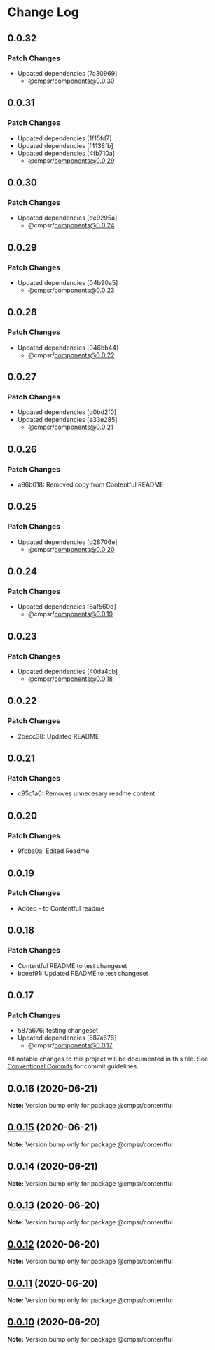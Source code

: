 # Change Log

## 0.0.32

### Patch Changes

- Updated dependencies [7a30969]
  - @cmpsr/components@0.0.30

## 0.0.31

### Patch Changes

- Updated dependencies [1f15fd7]
- Updated dependencies [f4138fb]
- Updated dependencies [4fb710a]
  - @cmpsr/components@0.0.29

## 0.0.30

### Patch Changes

- Updated dependencies [de9295a]
  - @cmpsr/components@0.0.24

## 0.0.29

### Patch Changes

- Updated dependencies [04b90a5]
  - @cmpsr/components@0.0.23

## 0.0.28

### Patch Changes

- Updated dependencies [946bb44]
  - @cmpsr/components@0.0.22

## 0.0.27

### Patch Changes

- Updated dependencies [d0bd2f0]
- Updated dependencies [e33e285]
  - @cmpsr/components@0.0.21

## 0.0.26

### Patch Changes

- a96b018: Removed copy from Contentful README

## 0.0.25

### Patch Changes

- Updated dependencies [d28706e]
  - @cmpsr/components@0.0.20

## 0.0.24

### Patch Changes

- Updated dependencies [8af560d]
  - @cmpsr/components@0.0.19

## 0.0.23

### Patch Changes

- Updated dependencies [40da4cb]
  - @cmpsr/components@0.0.18

## 0.0.22

### Patch Changes

- 2becc38: Updated README

## 0.0.21

### Patch Changes

- c95c1a0: Removes unnecesary readme content

## 0.0.20

### Patch Changes

- 9fbba0a: Edited Readme

## 0.0.19

### Patch Changes

- Added - to Contentful readme

## 0.0.18

### Patch Changes

- Contentful README to test changeset
- bceef91: Updated README to test changeset

## 0.0.17

### Patch Changes

- 587a676: testing changeset
- Updated dependencies [587a676]
  - @cmpsr/components@0.0.17

All notable changes to this project will be documented in this file.
See [Conventional Commits](https://conventionalcommits.org) for commit guidelines.

## 0.0.16 (2020-06-21)

**Note:** Version bump only for package @cmpsr/contentful

## [0.0.15](https://github.com/cmpsr/composer/compare/v0.0.14...v0.0.15) (2020-06-21)

**Note:** Version bump only for package @cmpsr/contentful

## 0.0.14 (2020-06-21)

**Note:** Version bump only for package @cmpsr/contentful

## [0.0.13](https://github.com/cmpsr/composer/compare/v0.0.15...v0.0.13) (2020-06-20)

**Note:** Version bump only for package @cmpsr/contentful

## [0.0.12](https://github.com/cmpsr/composer/compare/v0.0.15...v0.0.12) (2020-06-20)

**Note:** Version bump only for package @cmpsr/contentful

## [0.0.11](https://github.com/cmpsr/composer/compare/v0.0.15...v0.0.11) (2020-06-20)

**Note:** Version bump only for package @cmpsr/contentful

## [0.0.10](https://github.com/cmpsr/composer/compare/v0.0.15...v0.0.10) (2020-06-20)

**Note:** Version bump only for package @cmpsr/contentful
